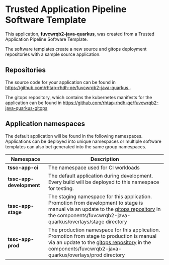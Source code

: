 # Trusted Application Pipeline Software Template

This application, **fuvcwrqb2-java-quarkus**, was created from a Trusted Application Pipeline Software Template.

The software templates create a new source and gitops deployment repositories with a sample source application. 

## Repositories

The source code for your application can be found in [https://github.com/rhtap-rhdh-qe/fuvcwrqb2-java-quarkus ](https://github.com/rhtap-rhdh-qe/fuvcwrqb2-java-quarkus ).
 
The gitops repository, which contains the kubernetes manifests for the application can be found in 
[https://github.com/rhtap-rhdh-qe/fuvcwrqb2-java-quarkus-gitops ](https://github.com/rhtap-rhdh-qe/fuvcwrqb2-java-quarkus-gitops ) 

## Application namespaces 

The default application will be found in the following namespaces. Applications can be deployed into unique namespaces or multiple software templates can also bet generated into the same group namespaces.  

|  Namespace   |  Description   |  
| -------- | -------- |
| **tssc-app-ci** | The namespace used for CI workloads |
| **tssc-app-development** | The default application during development. Every build will be deployed to this namespace for testing. |
| **tssc-app-stage** | The staging namespace for this application. Promotion from development to stage is manual via an update to the [gitops repository](https://github.com/rhtap-rhdh-qe/fuvcwrqb2-java-quarkus-gitops ) in the components/fuvcwrqb2-java-quarkus/overlays/stage directory |
| **tssc-app-prod** | The production namespace for this application. Promotion from stage to production is manual via an update to the [gitops repository](https://github.com/rhtap-rhdh-qe/fuvcwrqb2-java-quarkus-gitops ) in the components/fuvcwrqb2-java-quarkus/overlays/prod directory |